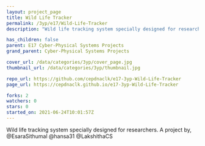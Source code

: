 ```yaml
---
layout: project_page
title: Wild Life Tracker
permalink: /3yp/e17/Wild-Life-Tracker
description: "Wild life tracking system specially designed for researchers. A project by, @EsaraSithumal @hansa31 @LakshithaCS"

has_children: false
parent: E17 Cyber-Physical Systems Projects
grand_parent: Cyber-Physical Systems Projects

cover_url: /data/categories/3yp/cover_page.jpg
thumbnail_url: /data/categories/3yp/thumbnail.jpg

repo_url: https://github.com/cepdnaclk/e17-3yp-Wild-Life-Tracker
page_url: https://cepdnaclk.github.io/e17-3yp-Wild-Life-Tracker

forks: 2
watchers: 0
stars: 0
started_on: 2021-06-24T10:01:57Z
---
```

Wild life tracking system specially designed for researchers. A project by, @EsaraSithumal @hansa31 @LakshithaCS

